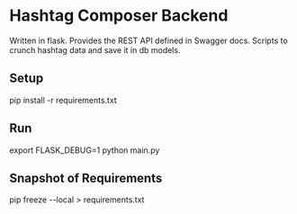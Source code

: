 # Hashtag Composer Backend

Written in flask. Provides the REST API defined in Swagger docs.
Scripts to crunch hashtag data and save it in db models.

## Setup
pip install -r requirements.txt

## Run
export FLASK_DEBUG=1
python main.py

## Snapshot of Requirements
pip freeze --local > requirements.txt
